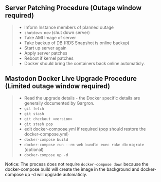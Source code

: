 ## Server Patching Procedure (Outage window required)

>* Inform Instance members of planned outage
>* `shutdown now` (shut down server)
>* Take AMI Image of server
>* Take backup of DB (RDS Snapshot is online backup)
>* Start up server again
>* Apply server patches
>* Reboot if kernel patches
>* Docker should bring the containers back online automaticly.

## Mastodon Docker Live Upgrade Procedure (Limited outage window required)

>* Read the upgrade details - the Docker specific details are generally documented by Gargron.
>* `git fetch`
>* `git stash`
>* `git checkout <version>`
>* `git stash pop`
>* edit docker-compose.yml if required (pop should restore the docker-compose.yml)
>* `docker-compose build`
>* `docker-compose run --rm web bundle exec rake db:migrate` (optional) 
>* `docker-compose up -d`

Notice: The process does not require `docker-compose down` because the docker-compose build will create the image in the background and docker-compose up -d will upgrade automaticly.


